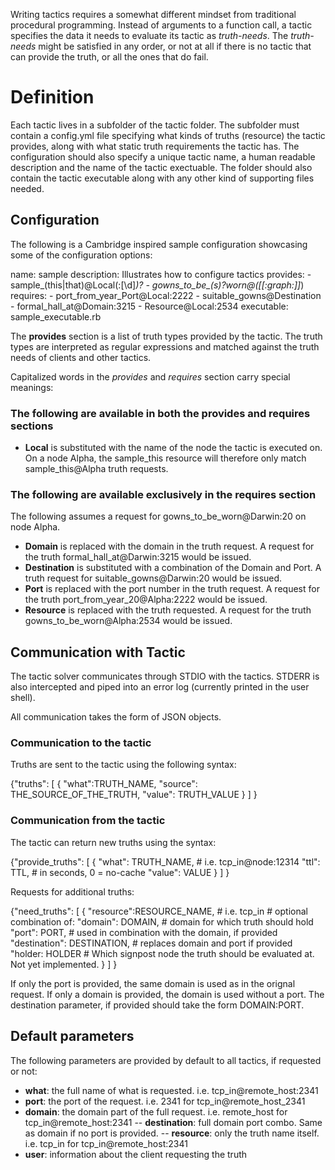 Writing tactics requires a somewhat different mindset from traditional
procedural programming. Instead of arguments to a function call, a tactic
specifies the data it needs to evaluate its tactic as *truth-needs*.
The *truth-needs* might be satisfied in any order, or not at all if there is no
tactic that can provide the truth, or all the ones that do fail.

# Definition

Each tactic lives in a subfolder of the tactic folder.
The subfolder must contain a config.yml file specifying what kinds of truths
(resource) the tactic provides, along with what static truth requirements the
tactic has. The configuration should also specify a unique tactic name, a human
readable description and the name of the tactic exectuable. 
The folder should also contain the tactic executable along with any other kind
of supporting files needed.

## Configuration

The following is a Cambridge inspired sample configuration showcasing some of the configuration
options:

  name: sample
  description: Illustrates how to configure tactics
  provides:
    - sample_(this|that)@Local(:[\d]*)?
    - gowns_to_be_(s)?worn@([[:graph:]]*)
  requires:
    - port_from_year_Port@Local:2222
    - suitable_gowns@Destination
    - formal_hall_at@Domain:3215
    - Resource@Local:2534
  executable: sample_executable.rb

The **provides** section is a list of truth types provided by the tactic. The
truth types are interpreted as regular expressions and matched against the
truth needs of clients and other tactics.

Capitalized words in the *provides* and *requires* section carry special meanings:

### The following are available in both the provides and requires sections

- **Local** is substituted with the name of the node the tactic is executed on.
  On a node Alpha, the sample_this resource will therefore only match sample_this@Alpha
  truth requests.


### The following are available exclusively in the requires section

The following assumes a request for gowns_to_be_worn@Darwin:20 on node Alpha.

- **Domain** is replaced with the domain in the truth request. A request for the truth formal_hall_at@Darwin:3215 would be issued.
- **Destination** is substituted with a combination of the Domain and Port.
  A truth request for suitable_gowns@Darwin:20 would be issued.
- **Port** is replaced with the port number in the truth request. A request for the
  truth port_from_year_20@Alpha:2222 would be issued.
- **Resource** is replaced with the truth requested. A request for the truth
  gowns_to_be_worn@Alpha:2534 would be issued.

## Communication with Tactic

The tactic solver communicates through STDIO with the tactics. STDERR is also
intercepted and piped into an error log (currently printed in the user shell).

All communication takes the form of JSON objects.

### Communication to the tactic

Truths are sent to the tactic using the following syntax:

  {"truths": [
      {
        "what":TRUTH_NAME,
        "source": THE_SOURCE_OF_THE_TRUTH,
        "value": TRUTH_VALUE
       }
    ]
  }

### Communication from the tactic

The tactic can return new truths using the syntax:

  {"provide_truths": [
      {
        "what": TRUTH_NAME, # i.e. tcp_in@node:12314
        "ttl": TTL, # in seconds, 0 = no-cache
        "value": VALUE
      }
    ]
  }

Requests for additional truths:

  {"need_truths": [
      {
        "resource":RESOURCE_NAME, # i.e. tcp_in
        # optional combination of:
        "domain": DOMAIN, # domain for which truth should hold
        "port": PORT, # used in combination with the domain, if provided
        "destination": DESTINATION, # replaces domain and port if provided
        "holder: HOLDER # Which signpost node the truth should be evaluated at. Not yet implemented.
      }
    ]
  }

If only the port is provided, the same domain is used as in the orignal
request. If only a domain is provided, the domain is used without a port.
The destination parameter, if provided should take the form DOMAIN:PORT.

## Default parameters

The following parameters are provided by default to all tactics, if requested
or not:

- **what**: the full name of what is requested. i.e. tcp_in@remote_host:2341
- **port**: the port of the request. i.e. 2341 for tcp_in@remote_host_2341
- **domain**: the domain part of the full request. i.e. remote_host for
  tcp_in@remote_host:2341
-- **destination**: full domain port combo. Same as domain if no port is
provided.
-- **resource**: only the truth name itself. i.e. tcp_in for
tcp_in@remote_host:2341
- **user**: information about the client requesting the truth
